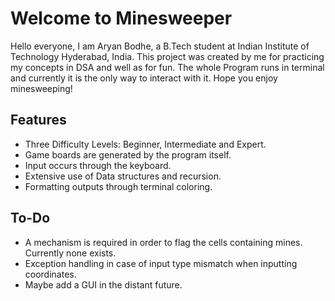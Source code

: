 # Welcome to Minesweeper
Hello everyone, I am Aryan Bodhe, a B.Tech student at Indian Institute of Technology Hyderabad, India. This project was created by me for practicing my concepts in DSA and well as for fun. The whole Program runs in terminal and currently it is the only way to interact with it. Hope you enjoy minesweeping!

## Features
- Three Difficulty Levels: Beginner, Intermediate and Expert.
- Game boards are generated by the program itself.
- Input occurs through the keyboard.
- Extensive use of Data structures and recursion.
- Formatting outputs through terminal coloring.

## To-Do 
- A mechanism is required in order to flag the cells containing mines. Currently none exists.
- Exception handling in case of input type mismatch when inputting coordinates.
- Maybe add a GUI in the distant future.
